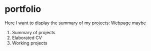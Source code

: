 # portfolio
Here I want to display the summary of my projects: Webpage maybe
  1) Summary of projects
  2) Elaborated CV 
  3) Working projects 
